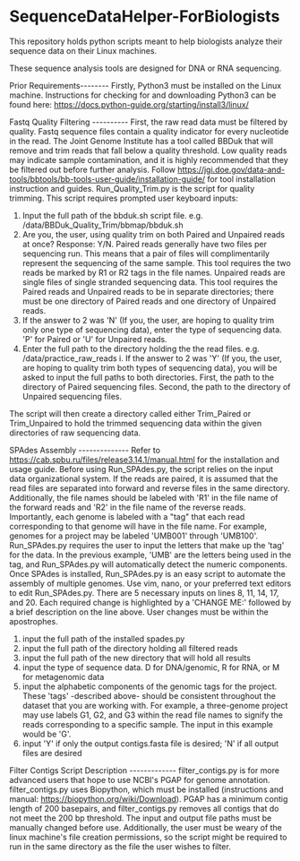 # SequenceDataHelper-ForBiologists
This repository holds python scripts meant to help biologists analyze their sequence data on their Linux machines.

These sequence analysis tools are designed for DNA or RNA sequencing. 

Prior Requirements--------
Firstly, Python3 must be installed on the Linux machine. Instructions for checking for and downloading Python3 can be found here: https://docs.python-guide.org/starting/install3/linux/ 


Fastq Quality Filtering ----------
  First, the raw read data must be filtered by quality. Fastq sequence files contain a quality indicator for every nucleotide in the read. The Joint Genome Institute has a tool called BBDuk that will remove and trim reads that fall below a quality threshold. Low quality reads may indicate sample contamination, and it is highly recommended that they be filtered out before further analysis. 
Follow https://jgi.doe.gov/data-and-tools/bbtools/bb-tools-user-guide/installation-guide/ for tool installation instruction and guides. 
Run_Quality_Trim.py is the script for quality trimming. This script requires prompted user keyboard inputs:
1. Input the full path of the bbduk.sh script file. e.g. /data/BBDuk_Quality_Trim/bbmap/bbduk.sh
2. Are you, the user, using quality trim on both Paired and Unpaired reads at once? Response: Y/N. Paired reads generally have two files per sequencing run. This means that a pair of files will complimentarily represent the sequencing of the same sample. This tool requires the two reads be marked by R1 or R2 tags in the file names. Unpaired reads are single files of single stranded sequencing data. 
This tool requires the Paired reads and Unpaired reads to be in separate directories; there must be one directory of Paired reads and one directory of Unpaired reads.
3. If the answer to 2 was 'N' (If you, the user, are hoping to quality trim only one type of sequencing data), enter the type of sequencing data. 'P' for Paired or 'U' for Unpaired reads.
4. Enter the full path to the directory holding the the read files. e.g. /data/practice_raw_reads
i. If the answer to 2 was 'Y' (If you, the user, are hoping to quality trim both types of sequencing data), you will be asked to input the full paths to both directories. First, the path to the directory of Paired sequencing files. Second, the path to the directory of Unpaired sequencing files. 

The script will then create a directory called either Trim_Paired or Trim_Unpaired to hold the trimmed sequencing data within the given directories of raw sequencing data. 

SPAdes Assembly --------------
  Refer to https://cab.spbu.ru/files/release3.14.1/manual.html for the installation and usage guide. Before using Run_SPAdes.py, the script relies on the input data organizational system. If the reads are paired, it is assumed that the read files are separated into forward and reverse files in the same directory. Additionally, the file names should be labeled with 'R1' in the file name of the forward reads and 'R2' in the file name of the reverse reads. 
  Importantly, each genome is labeled with a "tag" that each read corresponding to that genome will have in the file name. For example, genomes for a project may be labeled 'UMB001' through 'UMB100'.  Run_SPAdes.py requires the user to input the letters that make up the 'tag' for the data. In the previous example, 'UMB' are the letters being used in the tag, and Run_SPAdes.py will automatically detect the numeric components. 
  Once SPAdes is installed, Run_SPAdes.py is an easy script to automate the assembly of multiple genomes. Use vim, nano, or your preferred text editors to edit Run_SPAdes.py. There are 5 necessary inputs on lines 8, 11, 14, 17, and 20. Each required change is highlighted by a 'CHANGE ME:' followed by a brief description on the line above. User changes must be within the apostrophes. 
  1. input the full path of the installed spades.py
  2. input the full path of the directory holding all filtered reads
  3. input the full path of the new directory that will hold all results
  4. input the type of sequence data. D for DNA/genomic, R for RNA, or M for metagenomic data
  5. input the alphabetic components of the genomic tags for the project. These 'tags' -described above- should be consistent throughout the dataset that you are working with. For example, a three-genome project may use labels G1, G2, and G3 within the read file names to signify the reads corresponding to a specific sample. The input in this example would be 'G'.
  6. input 'Y' if only the output contigs.fasta file is desired; 'N' if all output files are desired


Filter Contigs Script Description -------------
filter_contigs.py is for more advanced users that hope to use NCBI's PGAP for genome annotation. filter_contigs.py uses Biopython, which must be installed (instructions and manual: https://biopython.org/wiki/Download). PGAP has a minimum contig length of 200 basepairs, and filter_contigs.py removes all contigs that do not meet the 200 bp threshold. The input and output file paths must be manually changed before use. Additionally, the user must be weary of the linux machine's file creation permissions, so the script might be required to run in the same directory as the file the user wishes to filter. 
